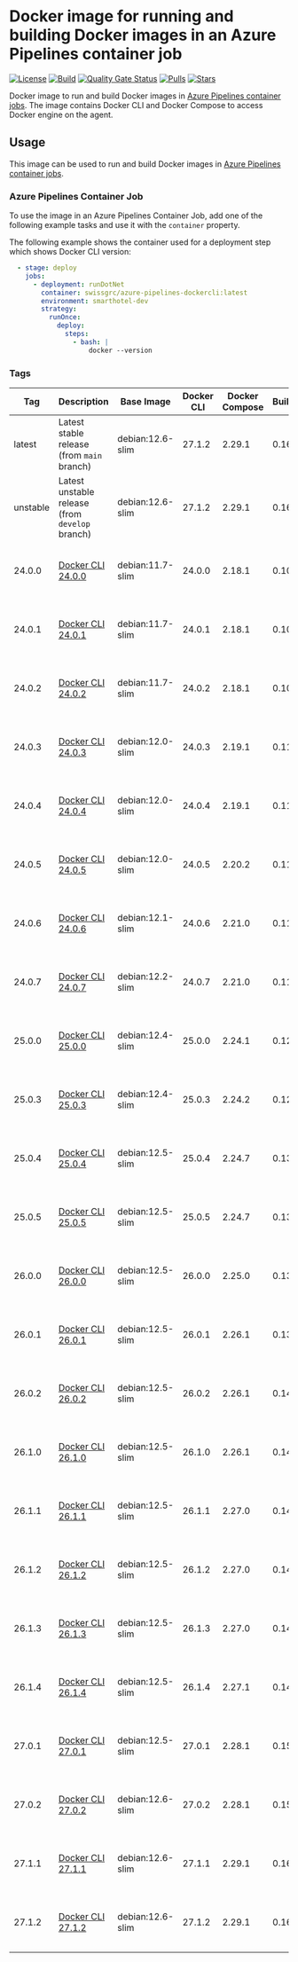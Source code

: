 # Docker image for running and building Docker images in an Azure Pipelines container job

<!-- markdownlint-disable MD013 -->
[![License](https://img.shields.io/badge/license-MIT-blue.svg?style=flat-square)](https://github.com/swissgrc/docker-azure-pipelines-dockercli/blob/main/LICENSE) [![Build](https://img.shields.io/github/actions/workflow/status/swissgrc/docker-azure-pipelines-dockercli/publish.yml?branch=develop&style=flat-square)](https://github.com/swissgrc/docker-azure-pipelines-dockercli/actions/workflows/publish.yml) [![Quality Gate Status](https://sonarcloud.io/api/project_badges/measure?project=swissgrc_docker-azure-pipelines-dockercli&metric=alert_status)](https://sonarcloud.io/summary/new_code?id=swissgrc_docker-azure-pipelines-dockercli) [![Pulls](https://img.shields.io/docker/pulls/swissgrc/azure-pipelines-dockercli.svg?style=flat-square)](https://hub.docker.com/r/swissgrc/azure-pipelines-dockercli) [![Stars](https://img.shields.io/docker/stars/swissgrc/azure-pipelines-dockercli.svg?style=flat-square)](https://hub.docker.com/r/swissgrc/azure-pipelines-dockercli)
<!-- markdownlint-restore -->

Docker image to run and build Docker images in [Azure Pipelines container jobs].
The image contains Docker CLI and Docker Compose to access Docker engine on the agent.

## Usage

This image can be used to run and build Docker images in [Azure Pipelines container jobs].

### Azure Pipelines Container Job

To use the image in an Azure Pipelines Container Job, add one of the following example tasks and use it with the `container` property.

The following example shows the container used for a deployment step which shows Docker CLI version:

```yaml
  - stage: deploy
    jobs:
      - deployment: runDotNet
        container: swissgrc/azure-pipelines-dockercli:latest
        environment: smarthotel-dev
        strategy:
          runOnce:
            deploy:
              steps:
                - bash: |
                    docker --version
```

### Tags

| Tag        | Description                                                                  | Base Image       | Docker CLI | Docker Compose | BuildX | Size                                                                                                                               |
|------------|------------------------------------------------------------------------------|------------------|------------|----------------|--------|------------------------------------------------------------------------------------------------------------------------------------|
| latest     | Latest stable release (from `main` branch)                                   | debian:12.6-slim | 27.1.2     | 2.29.1         | 0.16.2 | ![Docker Image Size (tag)](https://img.shields.io/docker/image-size/swissgrc/azure-pipelines-dockercli/latest?style=flat-square)   |
| unstable   | Latest unstable release (from `develop` branch)                              | debian:12.6-slim | 27.1.2     | 2.29.1         | 0.16.2 | ![Docker Image Size (tag)](https://img.shields.io/docker/image-size/swissgrc/azure-pipelines-dockercli/unstable?style=flat-square) |
| 24.0.0     | [Docker CLI 24.0.0](https://docs.docker.com/engine/release-notes/24.0/#2400) | debian:11.7-slim | 24.0.0     | 2.18.1         | 0.10.4 | ![Docker Image Size (tag)](https://img.shields.io/docker/image-size/swissgrc/azure-pipelines-dockercli/24.0.0?style=flat-square)   |
| 24.0.1     | [Docker CLI 24.0.1](https://docs.docker.com/engine/release-notes/24.0/#2401) | debian:11.7-slim | 24.0.1     | 2.18.1         | 0.10.4 | ![Docker Image Size (tag)](https://img.shields.io/docker/image-size/swissgrc/azure-pipelines-dockercli/24.0.1?style=flat-square)   |
| 24.0.2     | [Docker CLI 24.0.2](https://docs.docker.com/engine/release-notes/24.0/#2402) | debian:11.7-slim | 24.0.2     | 2.18.1         | 0.10.5 | ![Docker Image Size (tag)](https://img.shields.io/docker/image-size/swissgrc/azure-pipelines-dockercli/24.0.2?style=flat-square)   |
| 24.0.3     | [Docker CLI 24.0.3](https://docs.docker.com/engine/release-notes/24.0/#2403) | debian:12.0-slim | 24.0.3     | 2.19.1         | 0.11.1 | ![Docker Image Size (tag)](https://img.shields.io/docker/image-size/swissgrc/azure-pipelines-dockercli/24.0.3?style=flat-square)   |
| 24.0.4     | [Docker CLI 24.0.4](https://docs.docker.com/engine/release-notes/24.0/#2404) | debian:12.0-slim | 24.0.4     | 2.19.1         | 0.11.1 | ![Docker Image Size (tag)](https://img.shields.io/docker/image-size/swissgrc/azure-pipelines-dockercli/24.0.4?style=flat-square)   |
| 24.0.5     | [Docker CLI 24.0.5](https://docs.docker.com/engine/release-notes/24.0/#2405) | debian:12.0-slim | 24.0.5     | 2.20.2         | 0.11.2 | ![Docker Image Size (tag)](https://img.shields.io/docker/image-size/swissgrc/azure-pipelines-dockercli/24.0.5?style=flat-square)   |
| 24.0.6     | [Docker CLI 24.0.6](https://docs.docker.com/engine/release-notes/24.0/#2406) | debian:12.1-slim | 24.0.6     | 2.21.0         | 0.11.2 | ![Docker Image Size (tag)](https://img.shields.io/docker/image-size/swissgrc/azure-pipelines-dockercli/24.0.6?style=flat-square)   |
| 24.0.7     | [Docker CLI 24.0.7](https://docs.docker.com/engine/release-notes/24.0/#2407) | debian:12.2-slim | 24.0.7     | 2.21.0         | 0.11.2 | ![Docker Image Size (tag)](https://img.shields.io/docker/image-size/swissgrc/azure-pipelines-dockercli/24.0.7?style=flat-square)   |
| 25.0.0     | [Docker CLI 25.0.0](https://docs.docker.com/engine/release-notes/25.0/#2500) | debian:12.4-slim | 25.0.0     | 2.24.1         | 0.12.1 | ![Docker Image Size (tag)](https://img.shields.io/docker/image-size/swissgrc/azure-pipelines-dockercli/25.0.0?style=flat-square)   |
| 25.0.3     | [Docker CLI 25.0.3](https://docs.docker.com/engine/release-notes/25.0/#2503) | debian:12.4-slim | 25.0.3     | 2.24.2         | 0.12.1 | ![Docker Image Size (tag)](https://img.shields.io/docker/image-size/swissgrc/azure-pipelines-dockercli/25.0.3?style=flat-square)   |
| 25.0.4     | [Docker CLI 25.0.4](https://docs.docker.com/engine/release-notes/25.0/#2504) | debian:12.5-slim | 25.0.4     | 2.24.7         | 0.13.0 | ![Docker Image Size (tag)](https://img.shields.io/docker/image-size/swissgrc/azure-pipelines-dockercli/25.0.4?style=flat-square)   |
| 25.0.5     | [Docker CLI 25.0.5](https://docs.docker.com/engine/release-notes/25.0/#2505) | debian:12.5-slim | 25.0.5     | 2.24.7         | 0.13.1 | ![Docker Image Size (tag)](https://img.shields.io/docker/image-size/swissgrc/azure-pipelines-dockercli/25.0.5?style=flat-square)   |
| 26.0.0     | [Docker CLI 26.0.0](https://docs.docker.com/engine/release-notes/26.0/#2600) | debian:12.5-slim | 26.0.0     | 2.25.0         | 0.13.1 | ![Docker Image Size (tag)](https://img.shields.io/docker/image-size/swissgrc/azure-pipelines-dockercli/26.0.0?style=flat-square)   |
| 26.0.1     | [Docker CLI 26.0.1](https://docs.docker.com/engine/release-notes/26.0/#2601) | debian:12.5-slim | 26.0.1     | 2.26.1         | 0.13.1 | ![Docker Image Size (tag)](https://img.shields.io/docker/image-size/swissgrc/azure-pipelines-dockercli/26.0.1?style=flat-square)   |
| 26.0.2     | [Docker CLI 26.0.2](https://docs.docker.com/engine/release-notes/26.0/#2602) | debian:12.5-slim | 26.0.2     | 2.26.1         | 0.14.0 | ![Docker Image Size (tag)](https://img.shields.io/docker/image-size/swissgrc/azure-pipelines-dockercli/26.0.2?style=flat-square)   |
| 26.1.0     | [Docker CLI 26.1.0](https://docs.docker.com/engine/release-notes/26.1/#2610) | debian:12.5-slim | 26.1.0     | 2.26.1         | 0.14.0 | ![Docker Image Size (tag)](https://img.shields.io/docker/image-size/swissgrc/azure-pipelines-dockercli/26.1.0?style=flat-square)   |
| 26.1.1     | [Docker CLI 26.1.1](https://docs.docker.com/engine/release-notes/26.1/#2611) | debian:12.5-slim | 26.1.1     | 2.27.0         | 0.14.0 | ![Docker Image Size (tag)](https://img.shields.io/docker/image-size/swissgrc/azure-pipelines-dockercli/26.1.1?style=flat-square)   |
| 26.1.2     | [Docker CLI 26.1.2](https://docs.docker.com/engine/release-notes/26.1/#2612) | debian:12.5-slim | 26.1.2     | 2.27.0         | 0.14.0 | ![Docker Image Size (tag)](https://img.shields.io/docker/image-size/swissgrc/azure-pipelines-dockercli/26.1.2?style=flat-square)   |
| 26.1.3     | [Docker CLI 26.1.3](https://docs.docker.com/engine/release-notes/26.1/#2613) | debian:12.5-slim | 26.1.3     | 2.27.0         | 0.14.0 | ![Docker Image Size (tag)](https://img.shields.io/docker/image-size/swissgrc/azure-pipelines-dockercli/26.1.3?style=flat-square)   |
| 26.1.4     | [Docker CLI 26.1.4](https://docs.docker.com/engine/release-notes/26.1/#2614) | debian:12.5-slim | 26.1.4     | 2.27.1         | 0.14.1 | ![Docker Image Size (tag)](https://img.shields.io/docker/image-size/swissgrc/azure-pipelines-dockercli/26.1.4?style=flat-square)   |
| 27.0.1     | [Docker CLI 27.0.1](https://docs.docker.com/engine/release-notes/27.1/#2701) | debian:12.5-slim | 27.0.1     | 2.28.1         | 0.15.1 | ![Docker Image Size (tag)](https://img.shields.io/docker/image-size/swissgrc/azure-pipelines-dockercli/27.0.1?style=flat-square)   |
| 27.0.2     | [Docker CLI 27.0.2](https://docs.docker.com/engine/release-notes/27.1/#2702) | debian:12.6-slim | 27.0.2     | 2.28.1         | 0.15.1 | ![Docker Image Size (tag)](https://img.shields.io/docker/image-size/swissgrc/azure-pipelines-dockercli/27.0.2?style=flat-square)   |
| 27.1.1     | [Docker CLI 27.1.1](https://docs.docker.com/engine/release-notes/27.1/#2711) | debian:12.6-slim | 27.1.1     | 2.29.1         | 0.16.1 | ![Docker Image Size (tag)](https://img.shields.io/docker/image-size/swissgrc/azure-pipelines-dockercli/27.1.1?style=flat-square)   |
| 27.1.2     | [Docker CLI 27.1.2](https://docs.docker.com/engine/release-notes/27.1/#2712) | debian:12.6-slim | 27.1.2     | 2.29.1         | 0.16.2 | ![Docker Image Size (tag)](https://img.shields.io/docker/image-size/swissgrc/azure-pipelines-dockercli/27.1.2?style=flat-square)   |

[Azure Pipelines container jobs]: https://docs.microsoft.com/en-us/azure/devops/pipelines/process/container-phases
